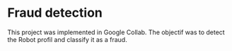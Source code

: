 # Fraud detection

This project was implemented in Google Collab. The objectif was to detect the Robot profil and classify it as a fraud.
